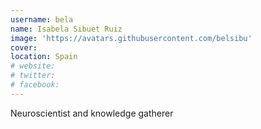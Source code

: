 ```yaml
---
username: bela
name: Isabela Sibuet Ruiz
image: 'https://avatars.githubusercontent.com/belsibu'
cover:
location: Spain
# website: 
# twitter: 
# facebook: 
---
```

Neuroscientist and knowledge gatherer
